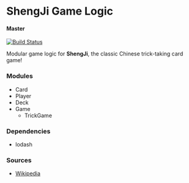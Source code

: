 # ShengJi Game Logic

#### Master

[![Build Status](https://travis-ci.org/ShengJiMaster/game-logic.svg?branch=master)](https://travis-ci.org/ShengJiMaster/game-logic)

Modular game logic for <b>ShengJi</b>, the classic Chinese trick-taking card game!

### Modules

- Card
- Player
- Deck
- Game
  - TrickGame

### Dependencies

- lodash

### Sources

- [Wikipedia](https://en.wikipedia.org/wiki/Sheng_ji)

